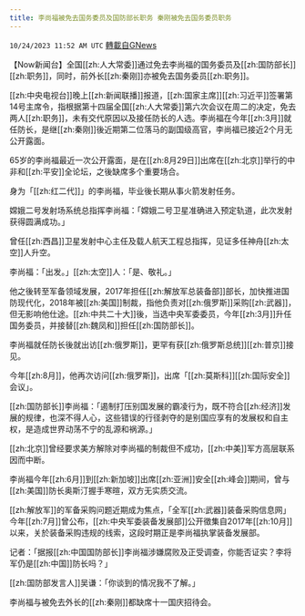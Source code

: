 ```yaml
---
title: 李尚福被免去国务委员及国防部长职务 秦刚被免去国务委员职务
---
```

`10/24/2023 11:52 AM UTC` [轉載自GNews](https://gnews.org/articles/1874353)

【Now新闻台】全国[[zh:人大常委]]通过免去李尚福的国务委员及[[zh:国防部长]][[zh:职务]]，同时，前外长[[zh:秦刚]]亦被免去国务委员[[zh:职务]]。

[[zh:中央电视台]]晚上[[zh:新闻联播]]报道，[[zh:国家主席]][[zh:习近平]]签署第14号主席令，指根据第十四届全国[[zh:人大常委]]第六次会议在周二的决定，免去两人[[zh:职务]]，未有交代原因以及接任防长的人选。李尚福在今年[[zh:3月]]就任防长，是继[[zh:秦刚]]後近期第二位落马的副国级高官，李尚福已接近2个月无公开露面。

65岁的李尚福最近一次公开露面，是在[[zh:8月29日]]出席在[[zh:北京]]举行的中非和[[zh:平安]]全论坛，之後缺席多个重要场合。

身为「[[zh:红二代]]」的李尚福，毕业後长期从事火箭发射任务。

嫦娥二号发射场系统总指挥李尚福：「嫦娥二号卫星准确进入预定轨道，此次发射获得圆满成功。」

曾任[[zh:西昌]]卫星发射中心主任及载人航天工程总指挥，见证多任神舟[[zh:太空]]人升空。

李尚福：「出发。」[[zh:太空]]人：「是、敬礼。」

他之後转至军备领域发展，2017年担任[[zh:解放军总装备部]]部长，加快推进国防现代化，2018年被[[zh:美国]]制裁，指他负责对[[zh:俄罗斯]]采购[[zh:武器]]，但无影响他仕途。[[zh:中共二十大]]後，当选中央军委委员，今年[[zh:3月]]升任国务委员，并接替[[zh:魏凤和]]担任[[zh:国防部长]]。

李尚福就任防长後就出访[[zh:俄罗斯]]，更罕有获[[zh:俄罗斯总统]][[zh:普京]]接见。

今年[[zh:8月]]，他再次访问[[zh:俄罗斯]]，出席「[[zh:莫斯科]][[zh:国际安全]]会议」。

[[zh:国防部长]]李尚福：「遏制打压别国发展的霸凌行为，既不符合[[zh:经济]]发展的规律，也深不得人心，这些错误的行径剥夺的是别国应享有的发展权和自主权，是造成世界动荡不宁的乱源和祸源。」

[[zh:北京]]曾经要求美方解除对李尚福的制裁但不成功，[[zh:中美]]军方高层联系因而中断。

李尚福今年[[zh:6月]]到[[zh:新加坡]]出席[[zh:亚洲]]安全[[zh:峰会]]期间，曾与[[zh:美国]]防长奥斯汀握手寒暄，双方无实质交流。

[[zh:解放军]]的军备采购问题近期成为焦点，「全军[[zh:武器]]装备采购信息网」今年[[zh:7月]]曾公布，[[zh:中央军委装备发展部]]公开徵集自2017年[[zh:10月]]以来，关於装备采购违规的线索，这段时期正是李尚福执掌装备发展部。

记者：「据报[[zh:中国国防部长]]李尚福涉嫌腐败及正受调查，你能否证实？李将军仍是[[zh:中国]]防长吗？」

[[zh:国防部发言人]]吴谦：「你谈到的情况我不了解。」

李尚福与被免去外长的[[zh:秦刚]]都缺席十一国庆招待会。
